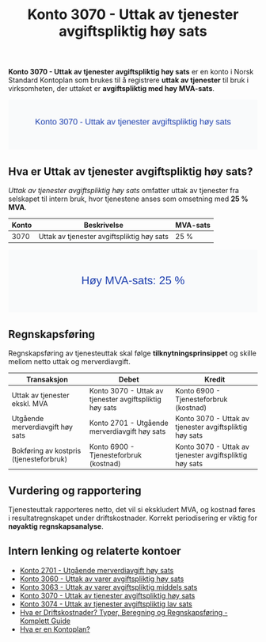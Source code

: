 ﻿---
title: "Konto 3070 - Uttak av tjenester avgiftspliktig høy sats"
seoTitle: "3070-uttak-av-tjenester-avgiftspliktig-hoy-sats"
description: '**Konto 3070 - Uttak av tjenester avgiftspliktig høy sats** er en konto i Norsk Standard Kontoplan som brukes til å registrere **uttak av tjenester** til bruk...'
---

**Konto 3070 - Uttak av tjenester avgiftspliktig høy sats** er en konto i Norsk Standard Kontoplan som brukes til å registrere **uttak av tjenester** til bruk i virksomheten, der uttaket er **avgiftspliktig med høy MVA-sats**.

![Illustrasjon av konto 3070 Uttak av tjenester avgiftspliktig høy sats](3070-uttak-av-tjenester-avgiftspliktig-hoy-sats-image.svg)

## Hva er Uttak av tjenester avgiftspliktig høy sats?

*Uttak av tjenester avgiftspliktig høy sats* omfatter uttak av tjenester fra selskapet til intern bruk, hvor tjenestene anses som omsetning med **25 % MVA**.

| Konto | Beskrivelse                                             | MVA-sats |
|-------|---------------------------------------------------------|----------|
| 3070  | Uttak av tjenester avgiftspliktig høy sats              | 25 %     |

![Høy MVA-sats: 25 %](3070-mva-hoy-sats.svg)

## Regnskapsføring

Regnskapsføring av tjenesteuttak skal følge **tilknytningsprinsippet** og skille mellom netto uttak og merverdiavgift.

| Transaksjon                                  | Debet                                                | Kredit                                                |
|----------------------------------------------|------------------------------------------------------|-------------------------------------------------------|
| Uttak av tjenester ekskl. MVA                | Konto 3070 - Uttak av tjenester avgiftspliktig høy sats | Konto 6900 - Tjenesteforbruk (kostnad)               |
| Utgående merverdiavgift høy sats             | Konto 2701 - Utgående merverdiavgift høy sats         | Konto 3070 - Uttak av tjenester avgiftspliktig høy sats |
| Bokføring av kostpris (tjenesteforbruk)      | Konto 6900 - Tjenesteforbruk (kostnad)                | Konto 3070 - Uttak av tjenester avgiftspliktig høy sats |

## Vurdering og rapportering

Tjenesteuttak rapporteres netto, det vil si ekskludert MVA, og kostnad føres i resultatregnskapet under driftskostnader. Korrekt periodisering er viktig for **nøyaktig regnskapsanalyse**.

## Intern lenking og relaterte kontoer

* [Konto 2701 - Utgående merverdiavgift høy sats](/blogs/kontoplan/2701-utgaende-merverdiavgift-hoy-sats "Konto 2701 - Utgående merverdiavgift høy sats")
* [Konto 3060 - Uttak av varer avgiftspliktig høy sats](/blogs/kontoplan/3060-uttak-av-varer-avgiftspliktig-hoy-sats "Konto 3060 - Uttak av varer avgiftspliktig høy sats")
* [Konto 3063 - Uttak av varer avgiftspliktig middels sats](/blogs/kontoplan/3063-uttak-av-varer-avgiftspliktig-middels-sats "Konto 3063 - Uttak av varer avgiftspliktig middels sats")
* [Konto 3070 - Uttak av tjenester avgiftspliktig høy sats](/blogs/kontoplan/3070-uttak-av-tjenester-avgiftspliktig-hoy-sats "Konto 3070 - Uttak av tjenester avgiftspliktig høy sats")
* [Konto 3074 - Uttak av tjenester avgiftspliktig lav sats](/blogs/kontoplan/3074-uttak-av-tjenester-avgiftspliktig-lav-sats "Konto 3074 - Uttak av tjenester avgiftspliktig lav sats")
* [Hva er Driftskostnader? Typer, Beregning og Regnskapsføring - Komplett Guide](/blogs/regnskap/hva-er-driftskostnader "Hva er Driftskostnader? Typer, Beregning og Regnskapsføring - Komplett Guide")
* [Hva er en Kontoplan?](/blogs/regnskap/hva-er-kontoplan "Hva er en Kontoplan? Komplett Guide til Kontoplaner i Norsk Regnskap")






